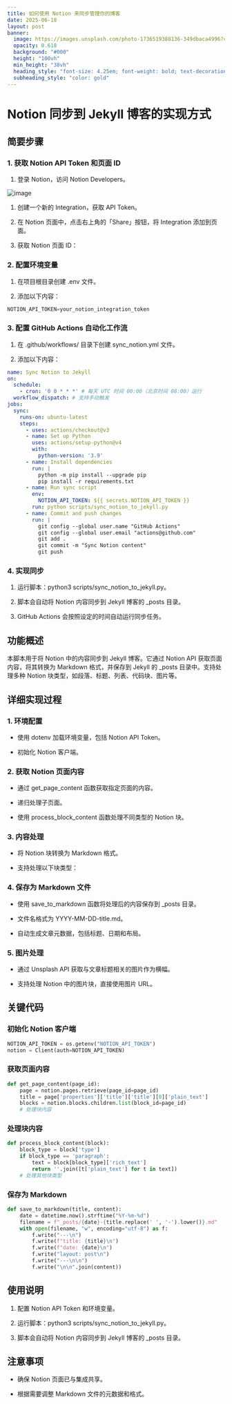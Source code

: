 ```yaml
---
title: 如何使用 Notion 来同步管理你的博客
date: 2025-06-18
layout: post
banner:
  image: https://images.unsplash.com/photo-1736519388136-349dbaca4996?crop=entropy&cs=tinysrgb&fit=max&fm=jpg&ixid=M3w2OTIwMzJ8MHwxfHJhbmRvbXx8fHx8fHx8fDE3NTAyNjQxMTV8&ixlib=rb-4.1.0&q=80&w=1080
  opacity: 0.618
  background: "#000"
  height: "100vh"
  min_height: "38vh"
  heading_style: "font-size: 4.25em; font-weight: bold; text-decoration: underline"
  subheading_style: "color: gold"
---
```


# Notion 同步到 Jekyll 博客的实现方式

## 简要步骤

### 1. 获取 Notion API Token 和页面 ID

1. 登录 Notion，访问 Notion Developers。

![image](https://prod-files-secure.s3.us-west-2.amazonaws.com/a7a0cc5a-89b9-4cda-8686-1fba0ca52f40/d19c1afe-dea5-4312-9333-786b0ba83054/image.png?X-Amz-Algorithm=AWS4-HMAC-SHA256&X-Amz-Content-Sha256=UNSIGNED-PAYLOAD&X-Amz-Credential=ASIAZI2LB466WBKXIVEU%2F20250618%2Fus-west-2%2Fs3%2Faws4_request&X-Amz-Date=20250618T162834Z&X-Amz-Expires=3600&X-Amz-Security-Token=IQoJb3JpZ2luX2VjEKX%2F%2F%2F%2F%2F%2F%2F%2F%2F%2FwEaCXVzLXdlc3QtMiJGMEQCIH0Pkdh0uJrBNGLrc2dKk2w6h9Zf8GMm7N%2BlC%2BOxtSgxAiAwfETBzU0YdI7qzvobPEEEKQh%2FcHJO3Zej%2FDBL4ZUuHyqIBAiO%2F%2F%2F%2F%2F%2F%2F%2F%2F%2F8BEAAaDDYzNzQyMzE4MzgwNSIMkX4DOp3EBKDQ37RWKtwDJbM7bdTyKJlYFfgLu1Car4BgWtsMIZBqX0th2Mn4Bcg0zCUy%2F92wrVtPw56PS9ff9IIGR5Hk%2FPTbk2DgbYaL7f16R9bTfHXUzbU8Ag5EIwCIEO5U77baCixXhJfFWXPDPezH2FedkU%2BXQ6fib5FtMgctIxMR102Qrpa4KaPyhALBaDAZ9A2W9VMfN5xsDF4m3gom9BiMq7RI%2FwVAYMToRDyJhawKauzTpe%2Fv93tXtcKJfoGiBUNZpSE%2BKD3N6Ahd88HkDuPusT0JfEJn7DdKLPurj%2F2EKtjna1YmudhpDd3SLy8%2FRq1Rrnnzkq3kiGszbWQpA2%2B4O6Ar21hZHKsKr1psWjAjFnB8ewH%2FN2RSkV%2FtfBRfwgE1RisUktJmPD34sDO7D%2BsZD7yYXFSt9eikZvJfs2kaQ1m6QZ1xP0GsWa7dcZArVIdUVjg%2BGa3oNkUYypkO89mvx7Wx5wCxzHexpuLvWbjpdq4uzuyFU%2B0hDqQrFCVx%2BlaomhRmqSxH%2B1AAtsvDyVsq%2FZQOp8FCDAz1m4wCJEqN%2FOchW4IyjDStJU8Rfe5LHJHOsdVuB%2BTZ5KZnpObvu1w7NWqvFlGiTnZ50cPBeHLh9KOPLYIIbeOEzbIhQOQyJbXQ9aYhAJMwpPTKwgY6pgGeGDD9N3ktHzxAYdHvWwGbZsbV83Z41yM%2F3hcJaml8Efs1v6yDj0RKOycCRIkjFVLro7bl30MgEN6uSvD9qYm8Un1603Wf185CI1BLYZyPMv8Vl1ayTt9SwaQy%2F7uXl%2BF9xwSt9%2BL73UYXpDqI4XMFs7%2BgESgyK5dDFBlaZAFSHFVTow6tAAUsDPi5w%2FxbRu%2FX07yKjlyh743lXFhyvXa9F%2FZHtl1U&X-Amz-Signature=8238989e9fd0d1ba639cba576ab8eda89a3177ff06edd1f04e5f50995ab3ed8d&X-Amz-SignedHeaders=host&x-amz-checksum-mode=ENABLED&x-id=GetObject)

1. 创建一个新的 Integration，获取 API Token。

1. 在 Notion 页面中，点击右上角的「Share」按钮，将 Integration 添加到页面。

1. 获取 Notion 页面 ID：


### 2. 配置环境变量

1. 在项目根目录创建 .env 文件。

1. 添加以下内容：

```javascript
NOTION_API_TOKEN=your_notion_integration_token
```

### 3. 配置 GitHub Actions 自动化工作流

1. 在 .github/workflows/ 目录下创建 sync_notion.yml 文件。

1. 添加以下内容：

```yaml
name: Sync Notion to Jekyll
on:
  schedule:
    - cron: '0 0 * * *' # 每天 UTC 时间 00:00（北京时间 08:00）运行
  workflow_dispatch: # 支持手动触发
jobs:
  sync:
    runs-on: ubuntu-latest
    steps:
      - uses: actions/checkout@v3
      - name: Set up Python
        uses: actions/setup-python@v4
        with:
          python-version: '3.9'
      - name: Install dependencies
        run: |
          python -m pip install --upgrade pip
          pip install -r requirements.txt
      - name: Run sync script
        env:
          NOTION_API_TOKEN: ${{ secrets.NOTION_API_TOKEN }}
        run: python scripts/sync_notion_to_jekyll.py
      - name: Commit and push changes
        run: |
          git config --global user.name "GitHub Actions"
          git config --global user.email "actions@github.com"
          git add .
          git commit -m "Sync Notion content"
          git push
```

### 4. 实现同步

1. 运行脚本：python3 scripts/sync_notion_to_jekyll.py。

1. 脚本会自动将 Notion 内容同步到 Jekyll 博客的 _posts 目录。

1. GitHub Actions 会按照设定的时间自动运行同步任务。

## 功能概述

本脚本用于将 Notion 中的内容同步到 Jekyll 博客。它通过 Notion API 获取页面内容，将其转换为 Markdown 格式，并保存到 Jekyll 的 _posts 目录中。支持处理多种 Notion 块类型，如段落、标题、列表、代码块、图片等。

## 详细实现过程

### 1. 环境配置

- 使用 dotenv 加载环境变量，包括 Notion API Token。

- 初始化 Notion 客户端。

### 2. 获取 Notion 页面内容

- 通过 get_page_content 函数获取指定页面的内容。

- 递归处理子页面。

- 使用 process_block_content 函数处理不同类型的 Notion 块。

### 3. 内容处理

- 将 Notion 块转换为 Markdown 格式。

- 支持处理以下块类型：


### 4. 保存为 Markdown 文件

- 使用 save_to_markdown 函数将处理后的内容保存到 _posts 目录。

- 文件名格式为 YYYY-MM-DD-title.md。

- 自动生成文章元数据，包括标题、日期和布局。

### 5. 图片处理

- 通过 Unsplash API 获取与文章标题相关的图片作为横幅。

- 支持处理 Notion 中的图片块，直接使用图片 URL。

## 关键代码

### 初始化 Notion 客户端

```python
NOTION_API_TOKEN = os.getenv("NOTION_API_TOKEN")
notion = Client(auth=NOTION_API_TOKEN)
```

### 获取页面内容

```python
def get_page_content(page_id):
    page = notion.pages.retrieve(page_id=page_id)
    title = page['properties']['title']['title'][0]['plain_text']
    blocks = notion.blocks.children.list(block_id=page_id)
    # 处理块内容
```

### 处理块内容

```python
def process_block_content(block):
    block_type = block['type']
    if block_type == 'paragraph':
        text = block[block_type]['rich_text']
        return ''.join([t['plain_text'] for t in text])
    # 处理其他块类型
```

### 保存为 Markdown

```python
def save_to_markdown(title, content):
    date = datetime.now().strftime("%Y-%m-%d")
    filename = f"_posts/{date}-{title.replace(' ', '-').lower()}.md"
    with open(filename, "w", encoding="utf-8") as f:
        f.write("---\n")
        f.write(f"title: {title}\n")
        f.write(f"date: {date}\n")
        f.write("layout: post\n")
        f.write("---\n\n")
        f.write("\n\n".join(content))
```

## 使用说明

1. 配置 Notion API Token 和环境变量。

1. 运行脚本：python3 scripts/sync_notion_to_jekyll.py。

1. 脚本会自动将 Notion 内容同步到 Jekyll 博客的 _posts 目录。

## 注意事项

- 确保 Notion 页面已与集成共享。

- 根据需要调整 Markdown 文件的元数据和格式。